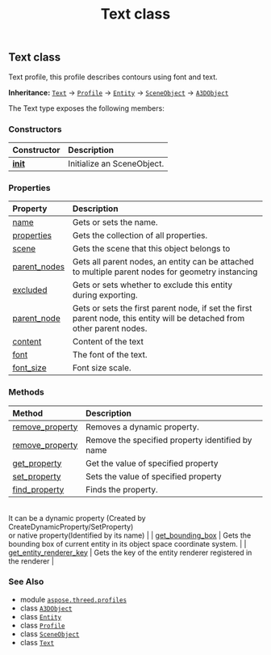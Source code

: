 ﻿---
title: Text class
second_title: Aspose.3D for Python via .NET API References
description: 
type: docs
weight: 150
url: /python-net/aspose.threed.profiles/text/
is_root: false
---

## Text class

Text profile, this profile describes contours using font and text.



**Inheritance:** [`Text`](/3d/python-net/aspose.threed.profiles/text) → 
[`Profile`](/3d/python-net/aspose.threed.profiles/profile) → 
[`Entity`](/3d/python-net/aspose.threed/entity) → 
[`SceneObject`](/3d/python-net/aspose.threed/sceneobject) → 
[`A3DObject`](/3d/python-net/aspose.threed/a3dobject)



The Text type exposes the following members:

### Constructors
| Constructor | Description |
| :- | :- |
| [__init__](/3d/python-net/aspose.threed.profiles/text/__init__/#) | Initialize an SceneObject. |


### Properties
| Property | Description |
| :- | :- |
| [name](/3d/python-net/aspose.threed.profiles/text/name) | Gets or sets the name. |
| [properties](/3d/python-net/aspose.threed.profiles/text/properties) | Gets the collection of all properties. |
| [scene](/3d/python-net/aspose.threed.profiles/text/scene) | Gets the scene that this object belongs to |
| [parent_nodes](/3d/python-net/aspose.threed.profiles/text/parent_nodes) | Gets all parent nodes, an entity can be attached to multiple parent nodes for geometry instancing |
| [excluded](/3d/python-net/aspose.threed.profiles/text/excluded) | Gets or sets whether to exclude this entity during exporting. |
| [parent_node](/3d/python-net/aspose.threed.profiles/text/parent_node) | Gets or sets the first parent node, if set the first parent node, this entity will be detached from other parent nodes. |
| [content](/3d/python-net/aspose.threed.profiles/text/content) | Content of the text |
| [font](/3d/python-net/aspose.threed.profiles/text/font) | The font of the text. |
| [font_size](/3d/python-net/aspose.threed.profiles/text/font_size) | Font size scale. |


### Methods
| Method | Description |
| :- | :- |
| [remove_property](/3d/python-net/aspose.threed.profiles/text/remove_property/#aspose.threed.Property) | Removes a dynamic property. |
| [remove_property](/3d/python-net/aspose.threed.profiles/text/remove_property/#str) | Remove the specified property identified by name |
| [get_property](/3d/python-net/aspose.threed.profiles/text/get_property/#str) | Get the value of specified property |
| [set_property](/3d/python-net/aspose.threed.profiles/text/set_property/#str-any) | Sets the value of specified property |
| [find_property](/3d/python-net/aspose.threed.profiles/text/find_property/#str) | Finds the property.<br/>It can be a dynamic property (Created by CreateDynamicProperty/SetProperty) <br/>or native property(Identified by its name) |
| [get_bounding_box](/3d/python-net/aspose.threed.profiles/text/get_bounding_box/#) | Gets the bounding box of current entity in its object space coordinate system. |
| [get_entity_renderer_key](/3d/python-net/aspose.threed.profiles/text/get_entity_renderer_key/#) | Gets the key of the entity renderer registered in the renderer |



### See Also
* module [`aspose.threed.profiles`](..)
* class [`A3DObject`](/3d/python-net/aspose.threed/a3dobject)
* class [`Entity`](/3d/python-net/aspose.threed/entity)
* class [`Profile`](/3d/python-net/aspose.threed.profiles/profile)
* class [`SceneObject`](/3d/python-net/aspose.threed/sceneobject)
* class [`Text`](/3d/python-net/aspose.threed.profiles/text)
